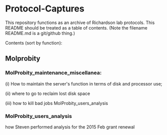 # Protocol-Captures
This repository functions as an archive of Richardson lab protocols.  This README should be treated as a table of contents.  (Note the filename README.md is a git/github thing.)

Contents (sort by function):

Molprobity
----------

### MolProbity_maintenance_miscellanea: 

(i) How to maintain the server's function in terms of disk and processor use;  

(ii) where to go to reclaim lost disk space 

(iii) how to kill bad jobs MolProbity_users_analysis 

### MolProbity_users_analysis

how Steven performed analysis for the 2015 Feb grant renewal

 
